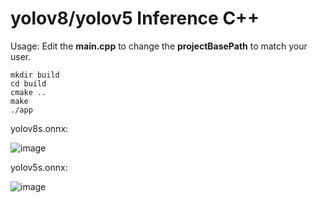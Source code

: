 # yolov8/yolov5 Inference C++

Usage:
Edit the **main.cpp** to change the **projectBasePath** to match your user.
```
mkdir build
cd build
cmake ..
make
./app
```

yolov8s.onnx:

![image](https://user-images.githubusercontent.com/40023722/217356132-a4cecf2e-2729-4acb-b80a-6559022d7707.png)

yolov5s.onnx:

![image](https://user-images.githubusercontent.com/40023722/217357005-07464492-d1da-42e3-98a7-fc753f87d5e6.png)
